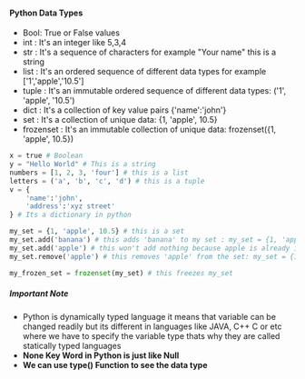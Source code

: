 #### Python Data Types

* Bool: True or False values
* int : It's an integer like 5,3,4
* str : It's a sequence of characters for example "Your name" this is a string
* list : It's an ordered sequence of different data types for example ['1','apple','10.5']
* tuple : It's an immutable ordered sequence of different data types: ('1', 'apple', '10.5')
* dict : It's a collection of key value pairs {'name':'john'}
* set : It's a collection of unique data: {1, 'apple', 10.5}
* frozenset : It's an immutable collection of unique data: frozenset({1, 'apple', 10.5})
```Python 
x = true # Boolean
y = "Hello World" # This is a string
numbers = [1, 2, 3, 'four'] # this is a list
letters = ('a', 'b', 'c', 'd') # this is a tuple
v = {
    'name':'john',
    'address':'xyz street'
} # Its a dictionary in python

my_set = {1, 'apple', 10.5} # this is a set
my_set.add('banana') # this adds 'banana' to my set : my_set = {1, 'apple', 10.5, 'banana'}
my_set.add('apple') # this won't add nothing because apple is already in the set
my_set.remove('apple') # this removes 'apple' from the set: my_set = {1, 10.5, 'banana'}

my_frozen_set = frozenset(my_set) # this freezes my_set
```

##### Important Note
* Python is dynamically typed language it means that variable can be changed readily but its different in languages like JAVA, C++ C or etc where we have to specify the variable type thats why they are called statically typed languages
* **None Key Word in Python is just like Null**
* **We can use type() Function to see the data type**

